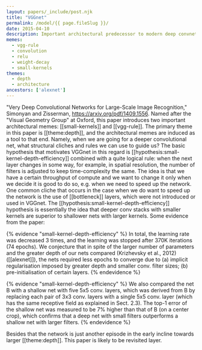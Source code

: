 ```yaml
---
layout: papers/_include/post.njk
title: "VGGnet"
permalink: /model/{{ page.fileSlug }}/
date: 2015-04-10
description: Important architectural predecessor to modern deep convnets
memes:
  - vgg-rule
  - convolution
  - relu
  - weight-decay
  - small-kernels
themes:
  - depth
  - architecture
ancestors: ['alexnet']
---
```


"Very Deep Convolutional Networks for Large-Scale Image Recognition," Simonyan and Zisserman, https://arxiv.org/pdf/1409.1556. Named after the "Visual Geometry Group" at Oxford, this paper introduces two important architectural memes: [[small-kernels]] and [[vgg-rule]]. The primary theme in this paper is [[theme:depth]], and the architectural memes are induced as a tool to that end. Namely, when we are going for a deeper convolutional net, what structural cliches and rules we can use to guide us? The basic hypothesis that motivates VGGnet in this regard is [[hypothesis:small-kernel-depth-efficiency]] combined with a quite logical rule: when the next layer changes in some way, for example, in spatial resolution, the number of filters is adjusted to keep time-complexity the same. The idea is that we have a certain throughput of compute and we want to change it only when we decide it is good to do so, e.g. when we need to speed up the network. One common cliche that occurs in the case when we do want to speed up the network is the use of [[bottleneck]] layers, which were not introduced or used in VGGnet. The [[hypothesis:small-kernel-depth-efficiency]] hypothesis is essentially the idea that deeper conv stacks with smaller kernels are superior to shallower nets with larger kernels. Some evidence from the paper:

{% evidence "small-kernel-depth-efficiency" %}
In total, the learning rate was decreased 3 times, and the learning was stopped after 370K iterations (74 epochs). We conjecture that in spite of the larger number of parameters and the greater depth of our nets compared (Krizhevsky et al., 2012) ([[alexnet]]), the nets required less epochs to converge due to (a) implicit regularisation imposed by greater depth and smaller conv. filter sizes; (b) pre-initialisation of certain layers.
{% endevidence %}

{% evidence "small-kernel-depth-efficiency" %}
We also compared the net B with a shallow net with five 5x5 conv. layers, which was derived from B by replacing each pair of 3x3 conv. layers with a single 5x5 conv. layer (which has the same receptive field as explained in Sect. 2.3). The top-1 error of the shallow net was measured to be 7% higher than that of B (on a center crop), which confirms that a deep net with small filters outperforms a shallow net with larger filters.
{% endevidence %}

Besides that the network is just another episode in the early incline towards larger [[theme:depth]]. This paper is likely to be revisited layer.


